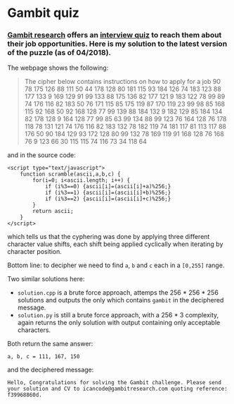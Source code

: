 # Gambit quiz

### [Gambit research](https://www.gambitresearch.com) offers an  [interview quiz](https://www.gambitresearch.com/quiz/) to reach them about their job opportunities. Here is my solution to the latest version of the puzzle (as of 04/2018).

The webpage shows the following:

>The cipher below contains instructions on how to apply for a job
> 90 78 175 126 88 111 50 44 178 128 80 181 115 93 184 126 74 183 123 88 177 133 9 169 129 91 99 133 88 175 136 82 177 121 9 183 122 78 99 89 74 176 116 82 183 50 76 171 115 85 175 119 87 170 119 23 99 98 85 168 115 92 168 50 92 168 128 77 99 139 88 184 132 9 182 129 85 184 134 82 178 128 9 164 128 77 99 85 63 99 134 88 99 123 76 164 128 76 178 118 78 131 121 74 176 116 82 183 132 78 182 119 74 181 117 81 113 117 88 176 50 90 184 129 93 172 128 80 99 132 78 169 119 91 168 128 76 168 76 9 123 66 30 115 115 74 116 73 34 118 64

and in the source code:

	<script type="text/javascript">
		function scramble(ascii,a,b,c) {
			for(i=0; i<ascii.length; i++) {
				if (i%3==0) {ascii[i]=(ascii[i]+a)%256;}
				if (i%3==1) {ascii[i]=(ascii[i]+b)%256;}
				if (i%3==2) {ascii[i]=(ascii[i]+c)%256;}
			}
			return ascii;
		}
	</script>
		
which tells us that the cyphering was done by applying three different character value shifts, each shift being applied cyclically when iterating by character position.

Bottom line: to decipher we need to find `a`, `b` and `c` each in a `[0,255]` range.

Two similar solutions here:
* `solution.cpp` is a brute force approach, attemps the 256 * 256 * 256 solutions and outputs the only which contains `gambit` in the deciphered message.
* `solution.py` is still a brute force approach, with a 256 * 3 complexity, again returns the only solution with output containing only acceptable characters.

Both return the same answer:

	a, b, c = 111, 167, 150

and the deciphered message:

	Hello, Congratulations for solving the Gambit challenge. Please send your solution and CV to icancode@gambitresearch.com quoting reference: f39968860d.